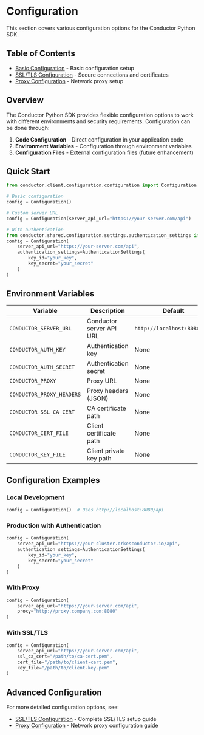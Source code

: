 # Configuration

This section covers various configuration options for the Conductor Python SDK.

## Table of Contents

- [Basic Configuration](../../README.md#configuration) - Basic configuration setup
- [SSL/TLS Configuration](ssl-tls.md) - Secure connections and certificates
- [Proxy Configuration](proxy.md) - Network proxy setup

## Overview

The Conductor Python SDK provides flexible configuration options to work with different environments and security requirements. Configuration can be done through:

1. **Code Configuration** - Direct configuration in your application code
2. **Environment Variables** - Configuration through environment variables
3. **Configuration Files** - External configuration files (future enhancement)

## Quick Start

```python
from conductor.client.configuration.configuration import Configuration

# Basic configuration
config = Configuration()

# Custom server URL
config = Configuration(server_api_url="https://your-server.com/api")

# With authentication
from conductor.shared.configuration.settings.authentication_settings import AuthenticationSettings
config = Configuration(
    server_api_url="https://your-server.com/api",
    authentication_settings=AuthenticationSettings(
        key_id="your_key",
        key_secret="your_secret"
    )
)
```

## Environment Variables

| Variable | Description | Default |
|----------|-------------|---------|
| `CONDUCTOR_SERVER_URL` | Conductor server API URL | `http://localhost:8080/api` |
| `CONDUCTOR_AUTH_KEY` | Authentication key | None |
| `CONDUCTOR_AUTH_SECRET` | Authentication secret | None |
| `CONDUCTOR_PROXY` | Proxy URL | None |
| `CONDUCTOR_PROXY_HEADERS` | Proxy headers (JSON) | None |
| `CONDUCTOR_SSL_CA_CERT` | CA certificate path | None |
| `CONDUCTOR_CERT_FILE` | Client certificate path | None |
| `CONDUCTOR_KEY_FILE` | Client private key path | None |

## Configuration Examples

### Local Development

```python
config = Configuration()  # Uses http://localhost:8080/api
```

### Production with Authentication

```python
config = Configuration(
    server_api_url="https://your-cluster.orkesconductor.io/api",
    authentication_settings=AuthenticationSettings(
        key_id="your_key",
        key_secret="your_secret"
    )
)
```

### With Proxy

```python
config = Configuration(
    server_api_url="https://your-server.com/api",
    proxy="http://proxy.company.com:8080"
)
```

### With SSL/TLS

```python
config = Configuration(
    server_api_url="https://your-server.com/api",
    ssl_ca_cert="/path/to/ca-cert.pem",
    cert_file="/path/to/client-cert.pem",
    key_file="/path/to/client-key.pem"
)
```

## Advanced Configuration

For more detailed configuration options, see:

- [SSL/TLS Configuration](ssl-tls.md) - Complete SSL/TLS setup guide
- [Proxy Configuration](proxy.md) - Network proxy configuration guide
